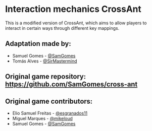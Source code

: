 # Interaction mechanics CrossAnt
This is a modified version of CrossAnt, which aims to allow players to interact in certain ways through different key mappings.

## Adaptation made by:
- Samuel Gomes - [@SamGomes](https://github.com/SamGomes)
- Tomás Alves - [@SirMastermind](https://github.com/SirMastermind)

## Original game repository: https://github.com/SamGomes/cross-ant

## Original game contributors:
- Elio Samuel Freitas - [@esgranados11](https://github.com/esgranados11)
- Miguel Marques - [@mikeloud](https://github.com/mikeloud)
- Samuel Gomes - [@SamGomes](https://github.com/SamGomes)
